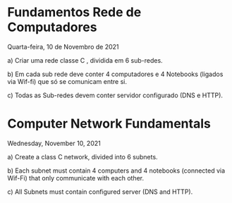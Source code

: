 # Fundamentos Rede de Computadores
Quarta-feira, 10 de Novembro de 2021

a) Criar uma rede classe C , dividida em 6 sub-redes.

b) Em cada sub rede deve conter 4 computadores e 4 Notebooks (ligados via Wif-fi) que só se comunicam entre si.

c) Todas as Sub-redes devem conter servidor configurado (DNS e HTTP).

##

# Computer Network Fundamentals
Wednesday, November 10, 2021

a) Create a class C network, divided into 6 subnets.

b) Each subnet must contain 4 computers and 4 notebooks (connected via Wif-Fi) that only communicate with each other.

c) All Subnets must contain configured server (DNS and HTTP).